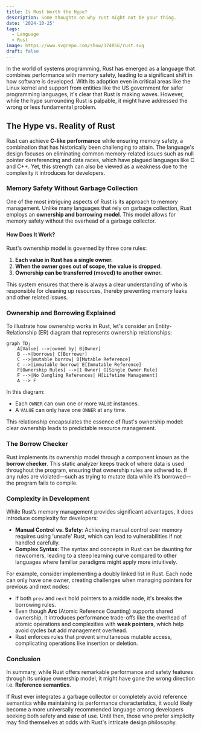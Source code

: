 ```yaml
---
title: Is Rust Worth the Hype?
description: Some thoughts on why rust might not be your thing.
date: '2024-10-25'
tags:
  - Language
  - Rust
image: https://www.svgrepo.com/show/374056/rust.svg
draft: false
---
```


In the world of systems programming, Rust has emerged as a language that combines performance with memory safety, leading to a significant shift in how software is developed. With its adoption even in critical areas like the Linux kernel and support from entities like the US government for safer programming languages, it's clear that Rust is making waves. However, while the hype surrounding Rust is palpable, it might have addressed the wrong or less fundamental problem.

## The Hype vs. Reality of Rust

Rust can achieve **C-like performance** while ensuring memory safety, a combination that has historically been challenging to attain. The language's design focuses on eliminating common memory-related issues such as null pointer dereferencing and data races, which have plagued languages like C and C++. Yet, this strength can also be viewed as a weakness due to the complexity it introduces for developers.

### Memory Safety Without Garbage Collection

One of the most intriguing aspects of Rust is its approach to memory management. Unlike many languages that rely on garbage collection, Rust employs an **ownership and borrowing model**. This model allows for memory safety without the overhead of a garbage collector.

#### How Does It Work?

Rust's ownership model is governed by three core rules:

1. **Each value in Rust has a single owner.**
2. **When the owner goes out of scope, the value is dropped.**
3. **Ownership can be transferred (moved) to another owner.**

This system ensures that there is always a clear understanding of who is responsible for cleaning up resources, thereby preventing memory leaks and other related issues.

### Ownership and Borrowing Explained

To illustrate how ownership works in Rust, let's consider an Entity-Relationship (ER) diagram that represents ownership relationships:

```mermaid
graph TD;
    A[Value] -->|owned by| B[Owner]
    B -->|borrows| C[Borrower]
    C -->|mutable borrow| D[Mutable Reference]
    C -->|immutable borrow| E[Immutable Reference]
    F[Ownership Rules] -->|1 Owner| G[Single Owner Rule]
    F -->|No Dangling References| H[Lifetime Management]
    A --> F
```

In this diagram:
- Each `OWNER` can own one or more `VALUE` instances.
- A `VALUE` can only have one `OWNER` at any time.

This relationship encapsulates the essence of Rust's ownership model: clear ownership leads to predictable resource management.

### The Borrow Checker

Rust implements its ownership model through a component known as the **borrow checker**. This static analyzer keeps track of where data is used throughout the program, ensuring that ownership rules are adhered to. If any rules are violated—such as trying to mutate data while it’s borrowed—the program fails to compile.

### Complexity in Development

While Rust’s memory management provides significant advantages, it does introduce complexity for developers:

- **Manual Control vs. Safety**: Achieving manual control over memory requires using 'unsafe' Rust, which can lead to vulnerabilities if not handled carefully.
- **Complex Syntax**: The syntax and concepts in Rust can be daunting for newcomers, leading to a steep learning curve compared to other languages where familiar paradigms might apply more intuitively.

For example, consider implementing a doubly linked list in Rust. Each node can only have one owner, creating challenges when managing pointers for previous and next nodes:

- If both `prev` and `next` hold pointers to a middle node, it's breaks the borrowing rules.
- Even though **Arc** (Atomic Reference Counting) supports shared ownership, it introduces performance trade-offs like the overhead of atomic operations and complexities with **weak pointers**, which help avoid cycles but add management overhead.
- Rust enforces rules that prevent simultaneous mutable access, complicating operations like insertion or deletion.

### Conclusion

In summary, while Rust offers remarkable performance and safety features through its unique ownership model, it might have gone the wrong direction i.e. **Reference semantics**.

If Rust ever integrates a garbage collector or completely avoid reference semantics while maintaining its performance characteristics, it would likely become a more universally recommended language among developers seeking both safety and ease of use. Until then, those who prefer simplicity may find themselves at odds with Rust's intricate design philosophy.
